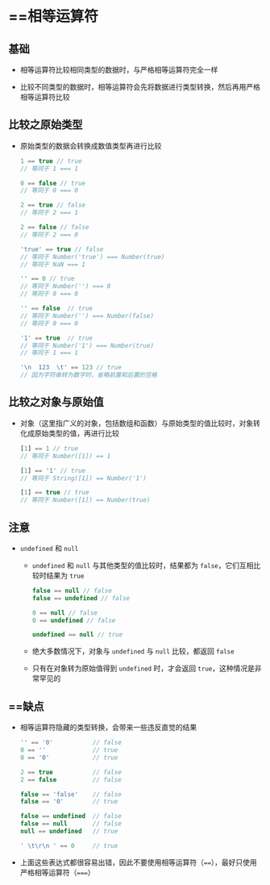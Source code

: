 # ==相等运算符

## 基础

  - 相等运算符比较相同类型的数据时，与严格相等运算符完全一样

  - 比较不同类型的数据时，相等运算符会先将数据进行类型转换，然后再用严格相等运算符比较

## 比较之原始类型

  - 原始类型的数据会转换成数值类型再进行比较

    ```js
    1 == true // true
    // 等同于 1 === 1

    0 == false // true
    // 等同于 0 === 0

    2 == true // false
    // 等同于 2 === 1

    2 == false // false
    // 等同于 2 === 0


    ```

    ```js
    'true' == true // false
    // 等同于 Number('true') === Number(true)
    // 等同于 NaN === 1

    '' == 0 // true
    // 等同于 Number('') === 0
    // 等同于 0 === 0

    '' == false  // true
    // 等同于 Number('') === Number(false)
    // 等同于 0 === 0

    '1' == true  // true
    // 等同于 Number('1') === Number(true)
    // 等同于 1 === 1

    '\n  123  \t' == 123 // true
    // 因为字符串转为数字时，省略前置和后置的空格
    ```

## 比较之对象与原始值

  - 对象（这里指广义的对象，包括数组和函数）与原始类型的值比较时，对象转化成原始类型的值，再进行比较

    ```js
    [1] == 1 // true
    // 等同于 Number([1]) == 1

    [1] == '1' // true
    // 等同于 String([1]) == Number('1')

    [1] == true // true
    // 等同于 Number([1]) == Number(true)
    ```

## 注意

  - `undefined` 和 `null`

      - `undefined` 和 `null` 与其他类型的值比较时，结果都为 `false`，它们互相比较时结果为 `true`

        ```js
        false == null // false
        false == undefined // false

        0 == null // false
        0 == undefined // false

        undefined == null // true
        ```

      - 绝大多数情况下，对象与 `undefined` 与 `null` 比较，都返回 `false`

      - 只有在对象转为原始值得到 `undefined` 时，才会返回 `true`，这种情况是非常罕见的

## ==缺点

  - 相等运算符隐藏的类型转换，会带来一些违反直觉的结果

    ```js
    '' == '0'           // false
    0 == ''             // true
    0 == '0'            // true

    2 == true           // false
    2 == false          // false

    false == 'false'    // false
    false == '0'        // true

    false == undefined  // false
    false == null       // false
    null == undefined   // true

    ' \t\r\n ' == 0     // true
    ```

  - 上面这些表达式都很容易出错，因此不要使用相等运算符（`==`），最好只使用严格相等运算符（`===`）

